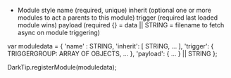 


* Module style
	name		(required, unique)
	inherit		(optional				one or more modules to act a parents to this module)
	trigger		(required				last loaded module wins)
	payload		(required				{} = data || STRING = filename to fetch async on module triggering)

var moduledata = {
	'name'   : STRING,
	'inherit': [ STRING, ... ],
	'trigger': { TRIGGERGROUP: ARRAY OF OBJECTS, ... },
	'payload': { ... } || STRING
};

DarkTip.registerModule(moduledata);